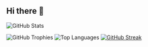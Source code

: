 ## Hi there 👋

<!--
**Sa-dia/Sa-dia** is a ✨ _special_ ✨ repository because its `README.md` (this file) appears on your GitHub profile.

Here are some ideas to get you started:

- 🔭 I’m currently working on ...
- 🌱 I’m currently learning ...
- 👯 I’m looking to collaborate on ...
- 🤔 I’m looking for help with ...
- 💬 Ask me about ...
- 📫 How to reach me: ...
- 😄 Pronouns: ...
- ⚡ Fun fact: ...
-->

![GitHub Stats](https://github-readme-stats.vercel.app/api?username=Sa-dia&show_icons=true&theme=default&count_private=true)

![GitHub Trophies](https://github-profile-trophy.vercel.app/?username=Sa-dia)
![Top Languages](https://github-readme-stats.vercel.app/api/top-langs/?username=Sa-dia&layout=compact&theme=default)
[![GitHub Streak](https://github-readme-streak-stats.herokuapp.com/?user=Sa-dia&theme=default)](https://git.io/streak-stats)
